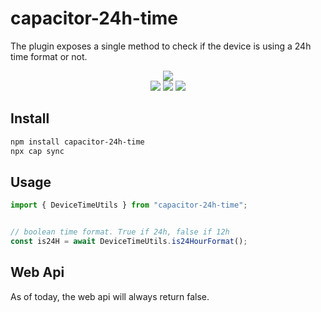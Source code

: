 # capacitor-24h-time

The plugin exposes a single method to check if the device is using a 24h time format or not.


<p align="center">
    <a href="https://www.npmjs.com/package/capacitor-24h-time"><img src="https://img.shields.io/npm/l/capacitor-24h-time?style=flat-square" /></a>
<br>
  <a href="https://www.npmjs.com/package/capacitor-24h-time"><img src="https://img.shields.io/npm/dw/capacitor-24h-time?style=flat-square" /></a>
  <a href="https://www.npmjs.com/package/capacitor-24h-time"><img src="https://img.shields.io/npm/v/capacitor-24h-time?style=flat-square" /></a>
<!-- ALL-CONTRIBUTORS-BADGE:START - Do not remove or modify this section -->
<a href="#contributors-"><img src="https://img.shields.io/badge/all%20contributors-0-orange?style=flat-square" /></a>
<!-- ALL-CONTRIBUTORS-BADGE:END -->
</p>


## Install

```bash
npm install capacitor-24h-time
npx cap sync
```

## Usage

```typescript
import { DeviceTimeUtils } from "capacitor-24h-time";


// boolean time format. True if 24h, false if 12h
const is24H = await DeviceTimeUtils.is24HourFormat();
```

## Web Api

As of today, the web api will always return false.


